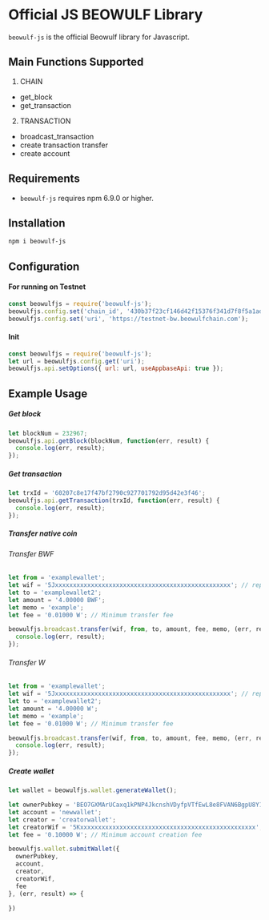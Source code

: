 # Official JS BEOWULF Library

`beowulf-js` is the official Beowulf library for Javascript.  

## Main Functions Supported
1. CHAIN  
- get_block
- get_transaction
2. TRANSACTION  
- broadcast_transaction
- create transaction transfer
- create account

## Requirements
* `beowulf-js` requires npm 6.9.0 or higher. 

## Installation

```bash
npm i beowulf-js
```

## Configuration
#### For running on Testnet
```js
const beowulfjs = require('beowulf-js');
beowulfjs.config.set('chain_id', '430b37f23cf146d42f15376f341d7f8f5a1ad6f4e63affdeb5dc61d55d8c95a7');
beowulfjs.config.set('uri', 'https://testnet-bw.beowulfchain.com');
```

#### Init

```js
const beowulfjs = require('beowulf-js');
let url = beowulfjs.config.get('uri');
beowulfjs.api.setOptions({ url: url, useAppbaseApi: true });
```

## Example Usage
##### Get block
```js
let blockNum = 232967;
beowulfjs.api.getBlock(blockNum, function(err, result) {
  console.log(err, result);
});
```

##### Get transaction
```js
let trxId = '60207c8e17f47bf2790c927701792d95d42e3f46';
beowulfjs.api.getTransaction(trxId, function(err, result) {
  console.log(err, result);
});
```

##### Transfer native coin
###### Transfer BWF
```js
let from = 'examplewallet';
let wif = '5Jxxxxxxxxxxxxxxxxxxxxxxxxxxxxxxxxxxxxxxxxxxxxxxxxx'; // replace by your wif
let to = 'examplewallet2';
let amount = '4.00000 BWF';
let memo = 'example';
let fee = '0.01000 W'; // Minimum transfer fee

beowulfjs.broadcast.transfer(wif, from, to, amount, fee, memo, (err, result) => {
  console.log(err, result);
});
```
###### Transfer W
```js
let from = 'examplewallet';
let wif = '5Jxxxxxxxxxxxxxxxxxxxxxxxxxxxxxxxxxxxxxxxxxxxxxxxxx'; // replace by your wif
let to = 'examplewallet2';
let amount = '4.00000 W';
let memo = 'example';
let fee = '0.01000 W'; // Minimum transfer fee

beowulfjs.broadcast.transfer(wif, from, to, amount, fee, memo, (err, result) => {
  console.log(err, result);
});
```

##### Create wallet
```js
let wallet = beowulfjs.wallet.generateWallet();

let ownerPubkey = 'BEO7GXMArUCaxq1kPNP4JkcnshVDyfpVTfEwL8e8FVAN6BgpU8Y1k';
let account = 'newwallet';
let creator = 'creatorwallet';
let creatorWif = '5Kxxxxxxxxxxxxxxxxxxxxxxxxxxxxxxxxxxxxxxxxxxxxxxxxx'; // replace by your wif
let fee = '0.10000 W'; // Minimum account creation fee

beowulfjs.wallet.submitWallet({
  ownerPubkey,
  account,
  creator,
  creatorWif,
  fee
}, (err, result) => {

})
```
